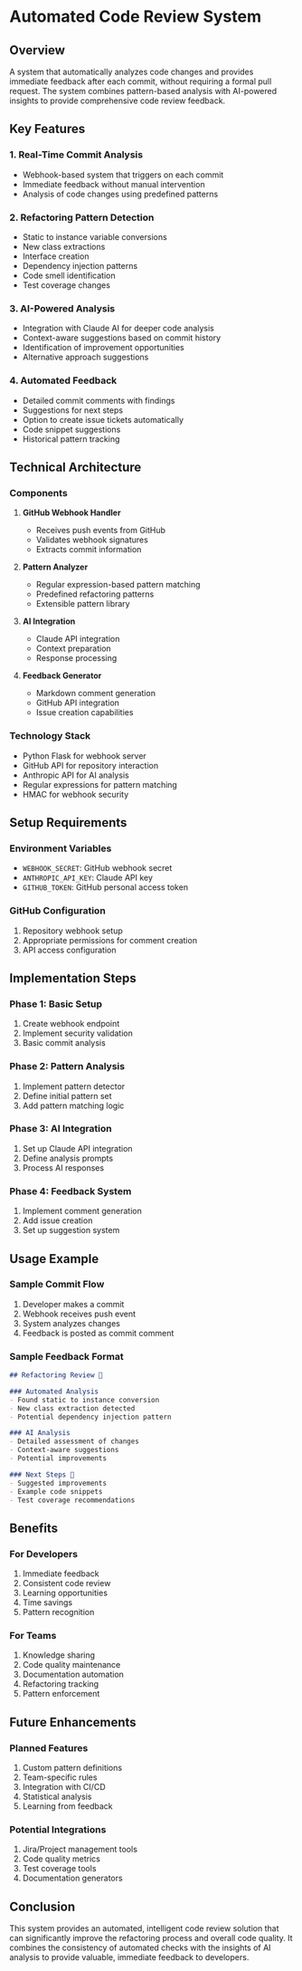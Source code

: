 # Automated Code Review System

## Overview
A system that automatically analyzes code changes and provides immediate feedback after each commit, without requiring a formal pull request. The system combines pattern-based analysis with AI-powered insights to provide comprehensive code review feedback.

## Key Features

### 1. Real-Time Commit Analysis
- Webhook-based system that triggers on each commit
- Immediate feedback without manual intervention
- Analysis of code changes using predefined patterns

### 2. Refactoring Pattern Detection
- Static to instance variable conversions
- New class extractions
- Interface creation
- Dependency injection patterns
- Code smell identification
- Test coverage changes

### 3. AI-Powered Analysis
- Integration with Claude AI for deeper code analysis
- Context-aware suggestions based on commit history
- Identification of improvement opportunities
- Alternative approach suggestions

### 4. Automated Feedback
- Detailed commit comments with findings
- Suggestions for next steps
- Option to create issue tickets automatically
- Code snippet suggestions
- Historical pattern tracking

## Technical Architecture

### Components
1. **GitHub Webhook Handler**
   - Receives push events from GitHub
   - Validates webhook signatures
   - Extracts commit information

2. **Pattern Analyzer**
   - Regular expression-based pattern matching
   - Predefined refactoring patterns
   - Extensible pattern library

3. **AI Integration**
   - Claude API integration
   - Context preparation
   - Response processing

4. **Feedback Generator**
   - Markdown comment generation
   - GitHub API integration
   - Issue creation capabilities

### Technology Stack
- Python Flask for webhook server
- GitHub API for repository interaction
- Anthropic API for AI analysis
- Regular expressions for pattern matching
- HMAC for webhook security

## Setup Requirements

### Environment Variables
- `WEBHOOK_SECRET`: GitHub webhook secret
- `ANTHROPIC_API_KEY`: Claude API key
- `GITHUB_TOKEN`: GitHub personal access token

### GitHub Configuration
1. Repository webhook setup
2. Appropriate permissions for comment creation
3. API access configuration

## Implementation Steps

### Phase 1: Basic Setup
1. Create webhook endpoint
2. Implement security validation
3. Basic commit analysis

### Phase 2: Pattern Analysis
1. Implement pattern detector
2. Define initial pattern set
3. Add pattern matching logic

### Phase 3: AI Integration
1. Set up Claude API integration
2. Define analysis prompts
3. Process AI responses

### Phase 4: Feedback System
1. Implement comment generation
2. Add issue creation
3. Set up suggestion system

## Usage Example

### Sample Commit Flow
1. Developer makes a commit
2. Webhook receives push event
3. System analyzes changes
4. Feedback is posted as commit comment

### Sample Feedback Format
```markdown
## Refactoring Review 🔄

### Automated Analysis
- Found static to instance conversion
- New class extraction detected
- Potential dependency injection pattern

### AI Analysis
- Detailed assessment of changes
- Context-aware suggestions
- Potential improvements

### Next Steps 🚀
- Suggested improvements
- Example code snippets
- Test coverage recommendations
```

## Benefits

### For Developers
1. Immediate feedback
2. Consistent code review
3. Learning opportunities
4. Time savings
5. Pattern recognition

### For Teams
1. Knowledge sharing
2. Code quality maintenance
3. Documentation automation
4. Refactoring tracking
5. Pattern enforcement

## Future Enhancements

### Planned Features
1. Custom pattern definitions
2. Team-specific rules
3. Integration with CI/CD
4. Statistical analysis
5. Learning from feedback

### Potential Integrations
1. Jira/Project management tools
2. Code quality metrics
3. Test coverage tools
4. Documentation generators

## Conclusion
This system provides an automated, intelligent code review solution that can significantly improve the refactoring process and overall code quality. It combines the consistency of automated checks with the insights of AI analysis to provide valuable, immediate feedback to developers.